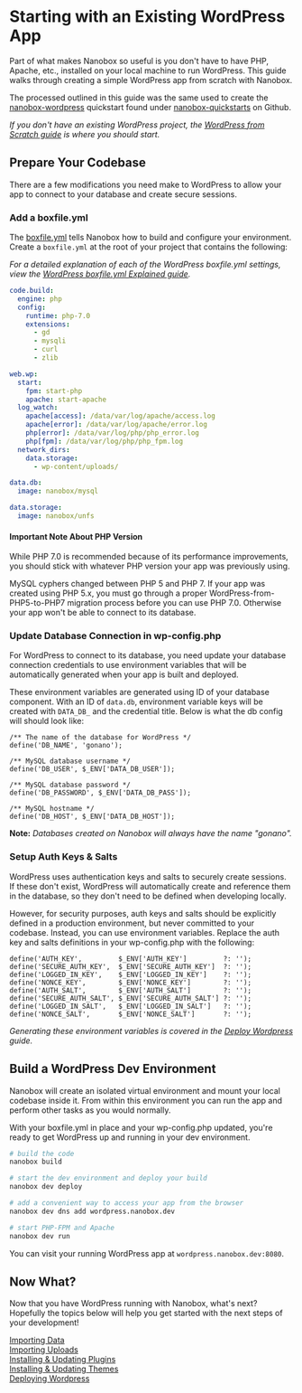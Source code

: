 # Starting with an Existing WordPress App

Part of what makes Nanobox so useful is you don't have to have PHP, Apache, etc., installed on your local machine to run WordPress. This guide walks through creating a simple WordPress app from scratch with Nanobox.

The processed outlined in this guide was the same used to create the [nanobox-wordpress](https://github.com/nanobox-quickstarts/nanobox-wordpress) quickstart found under [nanobox-quickstarts](https://github.com/nanobox-quickstarts) on Github.

*If you don't have an existing WordPress project, the [WordPress from Scratch guide](/php/wordpress/getting-started/from-scratch) is where you should start.*

## Prepare Your Codebase
There are a few modifications you need make to WordPress to allow your app to connect to your database and create secure sessions.

### Add a boxfile.yml
The [boxfile.yml](https://docs.nanobox.io/boxfile/) tells Nanobox how to build and configure your environment. Create a `boxfile.yml` at the root of your project that contains the following:

*For a detailed explanation of each of the WordPress boxfile.yml settings, view the [WordPress boxfile.yml Explained guide](advanced/boxfile-explained).*

```yaml
code.build:
  engine: php
  config:
    runtime: php-7.0
    extensions:
      - gd
      - mysqli
      - curl
      - zlib

web.wp:
  start:
    fpm: start-php
    apache: start-apache
  log_watch:
    apache[access]: /data/var/log/apache/access.log
    apache[error]: /data/var/log/apache/error.log
    php[error]: /data/var/log/php/php_error.log
    php[fpm]: /data/var/log/php/php_fpm.log
  network_dirs:
    data.storage:
      - wp-content/uploads/

data.db:
  image: nanobox/mysql

data.storage:
  image: nanobox/unfs
```

#### Important Note About PHP Version
While PHP 7.0 is recommended because of its performance improvements, you should stick with whatever PHP version your app was previously using.

MySQL cyphers changed between PHP 5 and PHP 7. If your app was created using PHP 5.x, you must go through a proper WordPress-from-PHP5-to-PHP7 migration process before you can use PHP 7.0. Otherwise your app won't be able to connect to its database.

### Update Database Connection in wp-config.php
For WordPress to connect to its database, you need update your database connection credentials to use environment variables that will be automatically generated when your app is built and deployed.

These environment variables are generated using ID of your database component. With an ID of `data.db`, environment variable keys will be created with `DATA_DB_` and the credential title. Below is what the db config will should look like:

```php?start_inline=1
/** The name of the database for WordPress */
define('DB_NAME', 'gonano');

/** MySQL database username */
define('DB_USER', $_ENV['DATA_DB_USER']);

/** MySQL database password */
define('DB_PASSWORD', $_ENV['DATA_DB_PASS']);

/** MySQL hostname */
define('DB_HOST', $_ENV['DATA_DB_HOST']);
```

**Note:** *Databases created on Nanobox will always have the name "gonano".*

### Setup Auth Keys & Salts
WordPress uses authentication keys and salts to securely create sessions. If these don't exist, WordPress will automatically create and reference them in the database, so they don't need to be defined when developing locally.

However, for security purposes, auth keys and salts should be explicitly defined in a production environment, but never committed to your codebase. Instead, you can use environment variables. Replace the auth key and salts definitions in your wp-config.php with the following:

```php?start_inline=1
define('AUTH_KEY',         $_ENV['AUTH_KEY']         ?: '');
define('SECURE_AUTH_KEY',  $_ENV['SECURE_AUTH_KEY']  ?: '');
define('LOGGED_IN_KEY',    $_ENV['LOGGED_IN_KEY']    ?: '');
define('NONCE_KEY',        $_ENV['NONCE_KEY']        ?: '');
define('AUTH_SALT',        $_ENV['AUTH_SALT']        ?: '');
define('SECURE_AUTH_SALT', $_ENV['SECURE_AUTH_SALT'] ?: '');
define('LOGGED_IN_SALT',   $_ENV['LOGGED_IN_SALT']   ?: '');
define('NONCE_SALT',       $_ENV['NONCE_SALT']       ?: '');
```

*Generating these environment variables is covered in the [Deploy Wordpress](/php/wordpress/production/deploy-wordpress) guide.*

## Build a WordPress Dev Environment
Nanobox will create an isolated virtual environment and mount your local codebase inside it. From within this environment you can run the app and perform other tasks as you would normally.

With your boxfile.yml in place and your wp-config.php updated, you're ready to get WordPress up and running in your dev environment.


```bash
# build the code
nanobox build

# start the dev environment and deploy your build
nanobox dev deploy

# add a convenient way to access your app from the browser
nanobox dev dns add wordpress.nanobox.dev

# start PHP-FPM and Apache
nanobox dev run
```

You can visit your running WordPress app at `wordpress.nanobox.dev:8080`.

## Now What?
Now that you have WordPress running with Nanobox, what's next? Hopefully the topics below will help you get started with the next steps of your development!

[Importing Data](/php/wordpress/data-storage-management/importing-data)  
[Importing Uploads](/php/wordpress/data-storage-management/importing-uploads)  
[Installing & Updating Plugins](/php/wordpress/plugins-themes/installing-updating-plugins)  
[Installing & Updating Themes](/php/wordpress/plugins-themes/installing-updating-themes)  
[Deploying Wordpress](/php/wordpress/production/deploy-wordpress)
